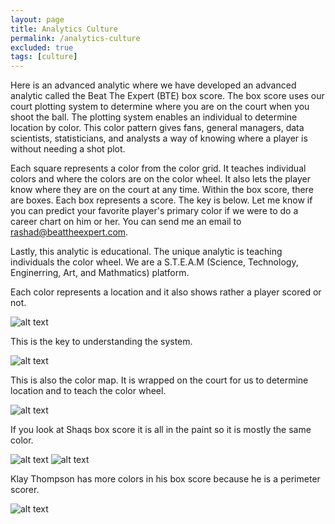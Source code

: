```yaml
---
layout: page
title: Analytics Culture
permalink: /analytics-culture
excluded: true
tags: [culture]
---
```


Here is an advanced analytic where we have developed an advanced analytic called the Beat The Expert (BTE) box score.  The box score uses our court plotting system to determine where you are on the court when you shoot the ball. 
The plotting system enables an individual to determine location by color.  This color pattern gives fans, general managers, data scientists, statisticians, and analysts a way of knowing where a player is without needing a shot plot.  

Each square represents a color from the color grid.  It teaches individual colors and where the colors are on the color wheel.  It also lets the player know where they are on the court at any time.  Within the box score, there are boxes.  Each box represents a score.  The key is below.  Let me know if you can predict your favorite player's primary color if we were to do a career chart on him or her.  You can send me an email to rashad@beattheexpert.com. 

Lastly, this analytic is educational.  The unique analytic is teaching individuals the color wheel.  We are a S.T.E.A.M (Science, Technology, Enginerring, Art, and Mathmatics) platform.  


Each color represents a location and it also shows rather a player scored or not.

![alt text]({{site.url}}{{site.baseurl}}/assets/img/blog-img/BTE_Box_Score.jpg?raw=true)

This is the key to understanding the system. 

![alt text]({{site.url}}{{site.baseurl}}/assets/img/blog-img/Analytic_shots.jpg?raw=true)

This is also the color map.  It is wrapped on the court for us to determine location and to teach the color wheel. 


![alt text]({{site.url}}{{site.baseurl}}/assets/img/blog-img/BTE_Color_Map.jpg?raw=true)

If you look at Shaqs box score it is all in the paint so it is mostly the same color.

![alt text]({{site.url}}{{site.baseurl}}/assets/img/blog-img/Analytic_Shaq.jpg?raw=true)
![alt text]({{site.url}}{{site.baseurl}}/assets/img/blog-img/Analytic_Shaq_2.jpg?raw=true)

Klay Thompson has more colors in his box score because he is a perimeter scorer. 

![alt text]({{site.url}}{{site.baseurl}}/assets/img/blog-img/Analytic_Klay.jpg?raw=true)

